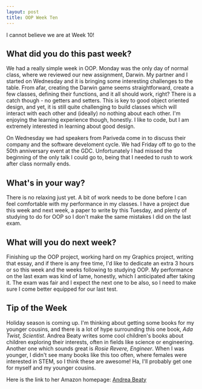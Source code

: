 ```yaml
---
layout: post
title: OOP Week Ten
---
```


I cannot believe we are at Week 10!

## What did you do this past week?
We had a really simple week in OOP. Monday was the only day of normal class, where we reviewed our new assignment, Darwin. My partner and I started
on Wednesday and it is bringing some interesting challenges to the table. From afar, creating the Darwin game seems straightforward,
create a few classes, defining their functions, and it all should work, right? There is a catch though - no getters and setters.
This is key to good object oriented design, and yet, it is still quite challenging to build classes which will interact with each
other and (ideally) no nothing about each other. I'm enjoying the learning experience though, honestly. I like to code, but I am extremely
interested in learning about good design.

On Wednesday we had speakers from Pariveda come in to discuss their company and the software develoment cycle.
We had Friday off to go to the 50th anniversary event at the GDC. Unfortunately I had missed the beginning of the only talk I could go to,
being that I needed to rush to work after class normally ends. 

## What's in your way?
There is no relaxing just yet. A bit of work needs to be done before I can feel comfortable with my performance in my classes.
I have a project due this week and next week, a paper to write by this Tuesday, and plenty of studying to do for OOP so
I don't make the same mistakes I did on the last exam.

## What will you do next week?
Finishing up the OOP project, working hard on my Graphics project, writing that essay, and if there is any free time, I'd like
to dedicate an extra 3 hours or so this week and the weeks following to studying OOP. My performance on the last exam was kind of lame, honestly, which I anticipated after
taking it. The exam was fair and I expect the next one to be also, so I need to make sure I come better equipped for our last test. 


## Tip of the Week
Holiday season is coming up. I'm thinking about getting some books for my younger cousins, and there is a lot of hype surrounding
this one book, _Ada Twist, Scientist_. Andrea Beaty writes some cool children's books about children exploring their interests, often
in fields like science or engineering. Another one which sounds great is _Rosie Revere, Engineer_. When I was younger, I didn't see many books like this too often, where females
were interested in STEM, so I think these are awesome! Ha, I'll probably
get one for myself and my younger cousins. 

Here is the link to her Amazon homepage: [Andrea Beaty](https://www.amazon.com/Andrea-Beaty/e/B001JRVRLO/ref=dp_byline_cont_book_1)
